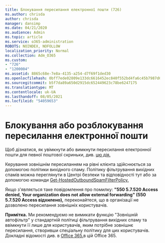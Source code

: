 ```yaml
---
title: Блокування пересилання електронної пошти (726)
ms.author: chrisda
author: chrisda
manager: dansimp
ms.date: 04/21/2020
ms.audience: Admin
ms.topic: article
ms.service: o365-administration
ROBOTS: NOINDEX, NOFOLLOW
localization_priority: Normal
ms.collection: Adm_O365
ms.custom:
- "726"
- "1200004"
ms.assetid: 8865c68e-7e8a-4135-a254-d7f69f1ded30
ms.openlocfilehash: 0bff7ede02809e133dc6616452ec840f552bd4fa6c45b7987d6455b2a9ba49bf
ms.sourcegitcommit: b5f7da89a650d2915dc652449623c78be6247175
ms.translationtype: MT
ms.contentlocale: uk-UA
ms.lasthandoff: 08/05/2021
ms.locfileid: "54059653"
---
```

# <a name="blocking-or-unblocking-email-forwarding"></a>Блокування або розблокування пересилання електронної пошти

Щоб дізнатися, як увімкнути або вимкнути пересилання електронної пошти для певної поштової скриньки, див. [цю дія.](https://docs.microsoft.com/microsoft-365/admin/email/configure-email-forwarding)

Керування зовнішнім пересиланням на рівні клієнта здійснюється за допомогою політики вихідного спаму. Політику фільтрування вихідних спамів можна [](https://protection.office.com/antispam) переглянути в Центрі безпеки та відповідності тут або за допомогою команди [Get-HostedOutboundSpamFilterPolicy.](https://docs.microsoft.com/powershell/module/exchange/get-hostedoutboundspamfilterpolicy)

Якщо з'являється таке повідомлення про помилку: **"550 5.7.520 Access denied, Your organization does not allow external forwarding" (550 5.7.520 Access відхилено),** переконайтеся, що в організації не дозволено пересилання зовнішніх користувачів.

**Примітка.** Ми рекомендуємо не вимикати функцію "Зовнішній автофільтр" у стандартній політиці фільтрування вихідних спаму та ввімкнути її лише для користувачів, яким потрібне зовнішнє пересилання, створивши спеціальну політику для цих користувачів. Докладні відомості див. в [Office 365.](https://docs.microsoft.com/microsoft-365/security/office-365-security/external-email-forwarding)в цій Office 365.